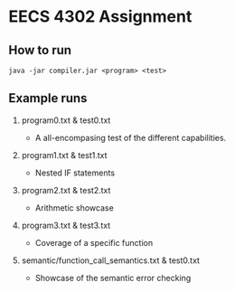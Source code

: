 # EECS 4302 Assignment

## How to run
`java -jar compiler.jar <program> <test>`

## Example runs
1. program0.txt & test0.txt
    - A all-encompasing test of the different capabilities.

2. program1.txt & test1.txt
    - Nested IF statements

3. program2.txt & test2.txt
    - Arithmetic showcase

4. program3.txt & test3.txt
    - Coverage of a specific function

5. semantic/function_call_semantics.txt & test0.txt
    - Showcase of the semantic error checking
